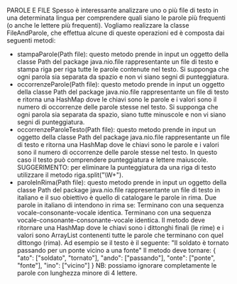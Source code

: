 PAROLE E FILE
Spesso è interessante analizzare uno o più file di testo in una determinata lingua per comprendere quali siano le parole
più frequenti (o anche le lettere più frequenti). Vogliamo realizzare la classe FileAndParole, che effettua alcune di
queste operazioni ed è composta dai
seguenti metodi:
- stampaParole(Path file): questo metodo prende in input un oggetto della classe Path del
package java.nio.file rappresentante un file di testo e stampa riga per riga tutte le parole
contenute nel testo. Si supponga che ogni parola sia separata da spazio e non vi siano segni di punteggiatura.
- occorrenzeParole(Path file): questo metodo prende in input un oggetto della classe Path
del package java.nio.file rappresentante un file di testo e ritorna una HashMap dove le
chiavi sono le parole e i valori sono il numero di occorrenze delle parole stesse nel testo.
Si supponga che ogni parola sia separata da spazio, siano tutte minuscole e non vi siano
segni di punteggiatura.
- occorrenzeParoleTesto(Path file): questo metodo prende in input un oggetto della classe
Path del package java.nio.file rappresentante un file di testo e ritorna una HashMap dove
le chiavi sono le parole e i valori sono il numero di occorrenze delle parole stesse nel testo. In questo caso il testo
può comprendere punteggiatura e lettere maiuscole. SUGGERIMENTO: per eliminare la punteggiatura da una riga di testo
utilizzare il metodo
riga.split("\W+").
- paroleInRima(Path file): questo metodo prende in input un oggetto della classe Path del
package java.nio.file rappresentante un file di testo in italiano e il suo obiettivo è quello
di catalogare le parole in rima. Due parole in italiano di intendono in rima se:
Terminano con una sequenza vocale-consonante-vocale identica.
Terminano con una sequenza vocale-consonante-consonante-vocale identica.
Il metodo deve ritornare una HashMap dove le chiavi sono i dittonghi finali (le rime) e i
valori sono ArrayList contenenti tutte le parole che terminano con quel dittongo (rima).
Ad esempio se il testo è il seguente:
"Il soldato è tornato passando per un ponte vicino a una fonte"
Il metodo deve tornare:
{
"ato": ["soldato", "tornato"],
"ando": ["passando"],
"onte": ["ponte", "fonte"],
"ino": ["vicino"]
}
NB: possiamo ignorare completamente le parole con lunghezza minore di 4 lettere.